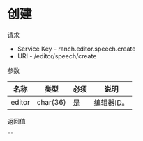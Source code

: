 # 创建

请求
- Service Key - ranch.editor.speech.create
- URI - /editor/speech/create

参数

|名称|类型|必须|说明|
|---|---|---|---|
|editor|char(36)|是|编辑器ID。|

返回值
```
""
```